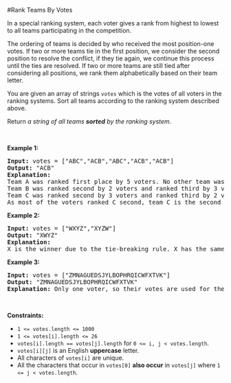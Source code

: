 #Rank Teams By Votes
<p>In a special ranking system, each voter gives a rank from highest to lowest to all teams participating in the competition.</p>
<p>The ordering of teams is decided by who received the most position-one votes. If two or more teams tie in the first position, we consider the second position to resolve the conflict, if they tie again, we continue this process until the ties are resolved. If two or more teams are still tied after considering all positions, we rank them alphabetically based on their team letter.</p>
<p>You are given an array of strings <code>votes</code> which is the votes of all voters in the ranking systems. Sort all teams according to the ranking system described above.</p>
<p>Return <em>a string of all teams <strong>sorted</strong> by the ranking system</em>.</p>
<p> </p>
<p><strong class="example">Example 1:</strong></p>
<pre><strong>Input:</strong> votes = ["ABC","ACB","ABC","ACB","ACB"]
<strong>Output:</strong> "ACB"
<strong>Explanation:</strong> 
Team A was ranked first place by 5 voters. No other team was voted as first place, so team A is the first team.
Team B was ranked second by 2 voters and ranked third by 3 voters.
Team C was ranked second by 3 voters and ranked third by 2 voters.
As most of the voters ranked C second, team C is the second team, and team B is the third.
</pre>
<p><strong class="example">Example 2:</strong></p>
<pre><strong>Input:</strong> votes = ["WXYZ","XYZW"]
<strong>Output:</strong> "XWYZ"
<strong>Explanation:</strong>
X is the winner due to the tie-breaking rule. X has the same votes as W for the first position, but X has one vote in the second position, while W does not have any votes in the second position. 
</pre>
<p><strong class="example">Example 3:</strong></p>
<pre><strong>Input:</strong> votes = ["ZMNAGUEDSJYLBOPHRQICWFXTVK"]
<strong>Output:</strong> "ZMNAGUEDSJYLBOPHRQICWFXTVK"
<strong>Explanation:</strong> Only one voter, so their votes are used for the ranking.
</pre>
<p> </p>
<p><strong>Constraints:</strong></p>
<ul>
<li><code>1 &lt;= votes.length &lt;= 1000</code></li>
<li><code>1 &lt;= votes[i].length &lt;= 26</code></li>
<li><code>votes[i].length == votes[j].length</code> for <code>0 &lt;= i, j &lt; votes.length</code>.</li>
<li><code>votes[i][j]</code> is an English <strong>uppercase</strong> letter.</li>
<li>All characters of <code>votes[i]</code> are unique.</li>
<li>All the characters that occur in <code>votes[0]</code> <strong>also occur</strong> in <code>votes[j]</code> where <code>1 &lt;= j &lt; votes.length</code>.</li>
</ul>
